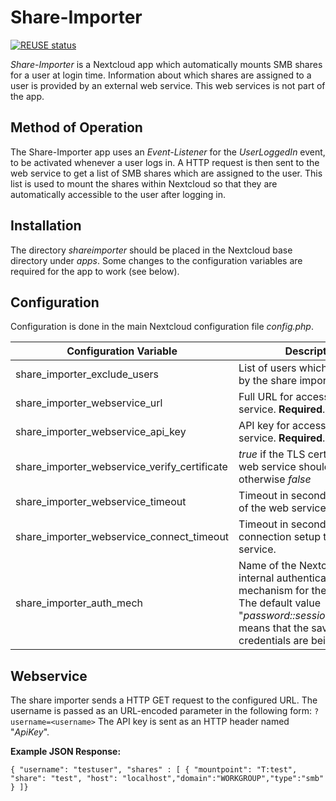 <!--
  - SPDX-FileCopyrightText: 2023 Nextcloud GmbH and Nextcloud contributors
  - SPDX-License-Identifier: AGPL-3.0-or-later
-->
# Share-Importer

[![REUSE status](https://api.reuse.software/badge/github.com/nextcloud/shareimporter)](https://api.reuse.software/info/github.com/nextcloud/shareimporter)

*Share-Importer* is a Nextcloud app which automatically mounts SMB shares for a user at login time. Information about which shares are assigned to a user is provided by an external web service. This web services is not part of the app.

## Method of Operation

The Share-Importer app uses an *Event-Listener* for the *UserLoggedIn* event, to be activated whenever a user logs in. A HTTP request is then sent to the web service to get a list of SMB shares which are assigned to the user. This list is used to mount the shares within Nextcloud so that they are automatically accessible to the user after logging in.

## Installation

The directory *shareimporter* should be placed in the Nextcloud base directory under *apps*. Some changes to the configuration variables are required for the app to work (see below).

## Configuration

Configuration is done in the main Nextcloud configuration file *config.php*.

| Configuration Variable | Description | Type | Default |
|------------------------|-------------|------|---------|
| share_importer_exclude_users | List of users which are ignored by the share importer. | Array | <empty> |
| share_importer_webservice_url | Full URL for accessing the web service. **Required**. | String | <empty> |
| share_importer_webservice_api_key | API key for accessing the web service. **Required**. | String | <empty> |
| share_importer_webservice_verify_certificate | *true* if the TLS certificate of the web service should be verified, otherwise *false* | Boolean | *true* |
| share_importer_webservice_timeout | Timeout in seconds for a reply of the web service. | Integer | 5 |
| share_importer_webservice_connect_timeout | Timeout in seconds for the connection setup to the web service. | Integer | 5 |
| share_importer_auth_mech | Name of the Nextcloud-internal authentication mechanism for the SMB share. The default value "*password::sessioncredentials*" means that the saved login credentials are being used. | String | *password::sessioncredentials* |

## Webservice

The share importer sends a HTTP GET request to the configured URL. The username is passed as an URL-encoded parameter in the following form: `?username=<username>` The API key is sent as an HTTP header named "*ApiKey*".

**Example JSON Response:**

```
{ "username": "testuser", "shares" : [ { "mountpoint": "T:test", "share": "test", "host": "localhost","domain":"WORKGROUP","type":"smb" } ]}
```
